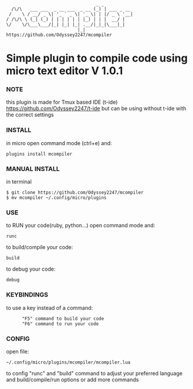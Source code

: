                                       _ _           
      /\/\   ___ ___  _ __ ___  _ __ (_) | ___ _ __ 
     /    \ / __/ _ \| '_ ` _ \| '_ \| | |/ _ \ '__|
    / /\/\ \ (_| (_) | | | | | | |_) | | |  __/ |
    \/    \/\___\___/|_| |_| |_| .__/|_|_|\___|_|
                               |_|                  
    https://github.com/Odyssey2247/mcompiler

# Simple plugin to compile code using micro text editor V 1.0.1

### NOTE

this plugin is made for Tmux based IDE (t-ide) https://github.com/Odyssey2247/t-ide
but can be using without t-ide with the correct settings

### INSTALL

in micro open command mode (ctrl+e) and:

	plugins install mcompiler

### MANUAL INSTALL

in terminal

    $ git clone https://github.com/Odyssey2247/mcompiler
    $ mv mcompiler ~/.config/micro/plugins

### USE

to RUN your code(ruby, python...) open command mode and:

	runc

to build/compile your code:
	
	build

to debug your code:
	
	debug

### KEYBINDINGS

to use a key instead of a command:

          "F5" command to build your code
          "F6" command to run your code

### CONFIG

open file:

	~/.config/micro/plugins/mcompiler/mcompiler.lua

to config "runc" and "build" command to adjust your preferred language and 
build/compile/run options or add more commands
